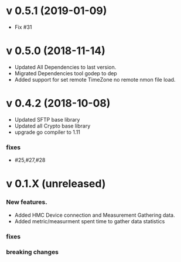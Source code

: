 # v 0.5.1 (2019-01-09)

* Fix #31


# v 0.5.0 (2018-11-14)

* Updated All Dependencies to last version.
* Migrated Dependencies tool godep to dep
* Added support for set remote TimeZone no remote nmon file load.


# v 0.4.2 (2018-10-08)

* Updated SFTP base library
* Updated all Crypto base library
* upgrade go compiler to 1.11

### fixes

* #25,#27,#28

# v 0.1.X  (unreleased)
### New features.
*  Added HMC Device connection and Measurement Gathering data.
*  Added  metric/measurment spent time to gather data statistics 

### fixes

### breaking changes
